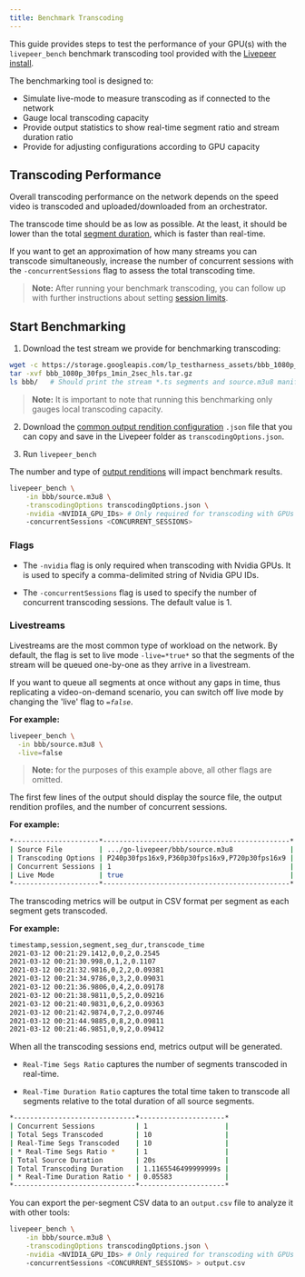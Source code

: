 ```yaml
---
title: Benchmark Transcoding
---
```


This guide provides steps to test the performance of your GPU(s) with the `livepeer_bench` benchmark transcoding tool provided with the [Livepeer install](/installation/install-livepeer/).

The benchmarking tool is designed to: 

- Simulate live-mode to measure transcoding as if connected to the network
- Gauge local transcoding capacity
- Provide output statistics to show real-time segment ratio and stream duration ratio
- Provide for adjusting configurations according to GPU capacity  

## Transcoding Performance

Overall transcoding performance on the network depends on the speed video is transcoded and uploaded/downloaded from an orchestrator.

The transcode time should be as low as possible. At the least, it should be lower than the total [segment duration](/video-miners/terminology#stream-duration-ratio), which is faster than real-time. 

If you want to get an approximation of how many streams you can transcode simultaneously, increase the number of concurrent sessions with the `-concurrentSessions` flag to assess the total transcoding time. 

> **Note:** After running your benchmark transcoding, you can follow up with further instructions about setting [session limits](/video-miners/guides/session-limits).

## Start Benchmarking

1. Download the test stream we provide for benchmarking transcoding:

```bash
wget -c https://storage.googleapis.com/lp_testharness_assets/bbb_1080p_30fps_1min_2sec_hls.tar.gz
tar -xvf bbb_1080p_30fps_1min_2sec_hls.tar.gz
ls bbb/   # Should print the stream *.ts segments and source.m3u8 manifest
```
> **Note:** It is important to note that running this benchmarking only gauges local transcoding capacity.

2. Download the [common output rendition configuration](https://github.com/livepeer/go-livepeer/blob/master/cmd/livepeer_bench/transcodingOptions.json) `.json` file that you can copy and save in the Livepeer folder as `transcodingOptions.json`.

1. Run `livepeer_bench`

The number and type of [output renditions](/video-miners/terminology#transcoding) will impact benchmark results. 


```bash
livepeer_bench \
    -in bbb/source.m3u8 \
    -transcodingOptions transcodingOptions.json \
    -nvidia <NVIDIA_GPU_IDs> # Only required for transcoding with GPUs
    -concurrentSessions <CONCURRENT_SESSIONS>
```

### Flags

- The `-nvidia` flag is only required when transcoding with Nvidia GPUs. It is used to specify a comma-delimited string of Nvidia GPU IDs.

- The `-concurrentSessions` flag is used to specify the number of concurrent transcoding sessions. The default value is 1.

### Livestreams

Livestreams are the most common type of workload on the network. By default, the flag is set to live mode `-live=*true*` so that the segments of the stream will be queued one-by-one as they arrive in a livestream.

If you want to queue all segments at once without any gaps in time, thus replicating a video-on-demand scenario, you can switch off live mode by changing the 'live' flag to *`=false`*.

**For example:**

```bash
livepeer_bench \
  -in bbb/source.m3u8 \
  -live=false
```
> **Note:** for the purposes of this example above, all other flags are omitted.

The first few lines of the output should display the source file, the output rendition profiles, and the number of concurrent sessions.

**For example:**

```bash
*---------------------*----------------------------------------------*
| Source File         | .../go-livepeer/bbb/source.m3u8              |
| Transcoding Options | P240p30fps16x9,P360p30fps16x9,P720p30fps16x9 |
| Concurrent Sessions | 1                                            |
| Live Mode           | true                                         |
*---------------------*----------------------------------------------*
```

The transcoding metrics will be output in CSV format per segment as each segment gets transcoded.

**For example:**

```bash
timestamp,session,segment,seg_dur,transcode_time
2021-03-12 00:21:29.1412,0,0,2,0.2545
2021-03-12 00:21:30.998,0,1,2,0.1107
2021-03-12 00:21:32.9816,0,2,2,0.09381
2021-03-12 00:21:34.9786,0,3,2,0.09031
2021-03-12 00:21:36.9806,0,4,2,0.09178
2021-03-12 00:21:38.9811,0,5,2,0.09216
2021-03-12 00:21:40.9831,0,6,2,0.09363
2021-03-12 00:21:42.9874,0,7,2,0.09746
2021-03-12 00:21:44.9885,0,8,2,0.09811
2021-03-12 00:21:46.9851,0,9,2,0.09412
```

When all the transcoding sessions end, metrics output will be generated. 

- `Real-Time Segs Ratio` captures the number of segments transcoded in real-time. 

- `Real-Time Duration Ratio` captures the total time taken to transcode all segments relative to the total duration of all source segments.

```bash
*------------------------------*---------------------*
| Concurrent Sessions          | 1                   |
| Total Segs Transcoded        | 10                  |
| Real-Time Segs Transcoded    | 10                  |
| * Real-Time Segs Ratio *     | 1                   |
| Total Source Duration        | 20s                 |
| Total Transcoding Duration   | 1.1165546499999999s |
| * Real-Time Duration Ratio * | 0.05583             |
*------------------------------*---------------------*
```

You can export the per-segment CSV data to an `output.csv` file to analyze it with other tools:

```bash
livepeer_bench \
    -in bbb/source.m3u8 \
    -transcodingOptions transcodingOptions.json \
    -nvidia <NVIDIA_GPU_IDs> # Only required for transcoding with GPUs
    -concurrentSessions <CONCURRENT_SESSIONS> > output.csv
```

